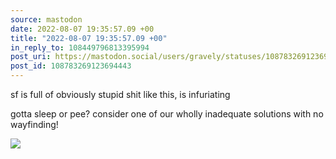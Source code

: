 ```yaml
---
source: mastodon
date: 2022-08-07 19:35:57.09 +00
title: "2022-08-07 19:35:57.09 +00"
in_reply_to: 108449796813395994
post_uri: https://mastodon.social/users/gravely/statuses/108783269123694443
post_id: 108783269123694443
---
```

sf is full of obviously stupid shit like this, is infuriating

gotta sleep or pee? consider one of our wholly inadequate solutions with no wayfinding!


![](/images/108783269038447555.jpg)


